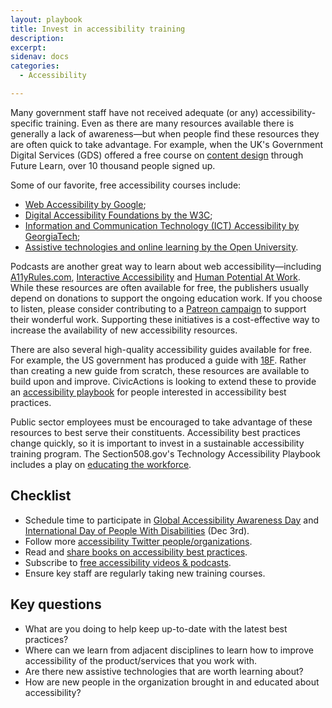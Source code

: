 ```yaml
---
layout: playbook
title: Invest in accessibility training
description: 
excerpt: 
sidenav: docs
categories:
  - Accessibility

---
```


Many government staff have not received adequate (or any) accessibility-specific training. Even as there are many resources available there is generally a lack of awareness—but when people find these resources they are often quick to take advantage. For example, when the UK's Government Digital Services (GDS) offered a free course on [content design](https://www.futurelearn.com/courses/introduction-to-content-design) through Future Learn, over 10 thousand people signed up.

Some of our favorite, free accessibility courses include:

* [Web Accessibility by Google](https://www.udacity.com/course/web-accessibility--ud891);
* [Digital Accessibility Foundations by the W3C](https://www.w3.org/WAI/fundamentals/foundations-course/);
* [Information and Communication Technology (ICT) Accessibility by GeorgiaTech](https://www.edx.org/course/information-and-communication-technology-ict-acces);
* [Assistive technologies and online learning by the Open University](https://www.open.edu/openlearn/education-development/assistive-technologies-and-online-learning/content-section-0?active-tab=description-tab).

Podcasts are another great way to learn about web accessibility—including [A11yRules.com](https://a11yrules.com/), [Interactive Accessibility](http://www.interactiveaccessibility.com/iap-podcasts) and [Human Potential At Work](https://www.ruhglobal.com/podcasthuman-potential-work/). While these resources are often available for free, the publishers usually depend on donations to support the ongoing education work. If you choose to listen, please consider contributing to a [Patreon campaign](https://www.patreon.com/steenhout) to support their wonderful work. Supporting these initiatives is a cost-effective way to increase the availability of new accessibility resources.

There are also several high-quality accessibility guides available for free. For example, the US government has produced a guide with [18F](https://accessibility.18f.gov/). Rather than creating a new guide from scratch, these resources are available to build upon and improve. CivicActions is looking to extend these to provide an [accessibility playbook](https://civicactions.github.io/accessibility/) for people interested in accessibility best practices.

Public sector employees must be encouraged to take advantage of these resources to best serve their constituents. Accessibility best practices change quickly, so it is important to invest in a sustainable accessibility training program. The Section508.gov's Technology Accessibility Playbook includes a play on [educating the workforce](https://section508.gov/tools/playbooks/technology-accessibility-playbook-intro/play12).

## Checklist

* Schedule time to participate in [Global Accessibility Awareness Day](https://globalaccessibilityawarenessday.org/) and [International Day of People With Disabilities](https://idpwd.org/) (Dec 3rd).
* Follow more [accessibility Twitter people/organizations](https://github.com/joe-watkins/top-people-to-follow-in-web-accessibility).
* Read and [share books on accessibility best practices](https://pressbooks.library.ryerson.ca/catalog/accessibility).
* Subscribe to [free accessibility videos & podcasts](/guide/resources).
* Ensure key staff are regularly taking new training courses.

## Key questions

* What are you doing to help keep up-to-date with the latest best practices?
* Where can we learn from adjacent disciplines to learn how to improve accessibility of the product/services that you work with.
* Are there new assistive technologies that are worth learning about?
* How are new people in the organization brought in and educated about accessibility?
